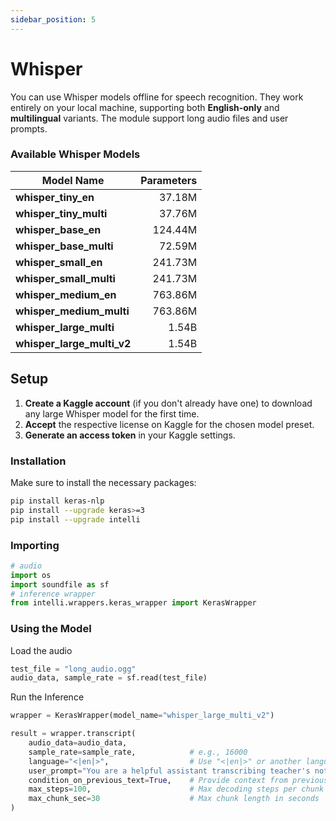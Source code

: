 ```yaml
---
sidebar_position: 5
---
```


# Whisper

You can use Whisper models offline for speech recognition. They work entirely on your local machine, supporting both **English-only** and **multilingual** variants. The module support long audio files and user prompts.

### Available Whisper Models
| **Model Name**            | **Parameters** |
|---------------------------|---------------:|
| **whisper_tiny_en**       |       37.18M   |
| **whisper_tiny_multi**    |       37.76M   |
| **whisper_base_en**       |      124.44M   |
| **whisper_base_multi**    |       72.59M   |
| **whisper_small_en**      |      241.73M   |
| **whisper_small_multi**   |      241.73M   |
| **whisper_medium_en**     |      763.86M   |
| **whisper_medium_multi**  |      763.86M   |
| **whisper_large_multi**   |       1.54B    |
| **whisper_large_multi_v2**|       1.54B    |

## Setup

1. **Create a Kaggle account** (if you don't already have one) to download any large Whisper model for the first time.
2. **Accept** the respective license on Kaggle for the chosen model preset.
3. **Generate an access token** in your Kaggle settings.

### Installation

Make sure to install the necessary packages:
```bash
pip install keras-nlp
pip install --upgrade keras>=3
pip install --upgrade intelli
```

### Importing

```python
# audio
import os
import soundfile as sf
# inference wrapper
from intelli.wrappers.keras_wrapper import KerasWrapper
```
### Using the Model
Load the audio

```python
test_file = "long_audio.ogg"
audio_data, sample_rate = sf.read(test_file)
```
Run the Inference
```python
wrapper = KerasWrapper(model_name="whisper_large_multi_v2")

result = wrapper.transcript(
    audio_data=audio_data,
    sample_rate=sample_rate,            # e.g., 16000
    language="<|en|>",                  # Use "<|en|>" or another language token
    user_prompt="You are a helpful assistant transcribing teacher's notes.",
    condition_on_previous_text=True,    # Provide context from previous segments
    max_steps=100,                      # Max decoding steps per chunk
    max_chunk_sec=30                    # Max chunk length in seconds
)
```


